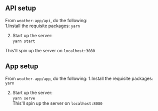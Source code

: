 ## API setup  
From `weather-app/api`, do the following:  
1.Install the requisite packages: 
`yarn` 
  
2. Start up the server:  
`yarn start`  

This'll spin up the server on `localhost:3080`  

## App setup  
From `weather-app/app`, do the following: 
1.Install the requisite packages:  
`yarn`

2. Start up the server:  
`yarn serve`  
This'll spin up the server on `localhost:8080`
